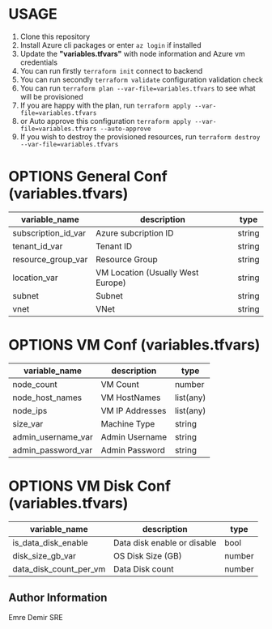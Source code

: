 # USAGE

1.  Clone this repository
2.  Install Azure cli packages  or enter ```az login``` if installed
3.  Update the **"variables.tfvars"** with  node information and Azure vm credentials
4.  You can run firstly ```terraform init``` connect to backend
5.  You can run secondly ```terraform validate``` configuration validation check
6.  You can run ```terraform plan --var-file=variables.tfvars``` to see what will be provisioned
7.  If you are happy with the plan, run ```terraform apply --var-file=variables.tfvars```
8. or Auto approve this configuration ```terraform apply --var-file=variables.tfvars --auto-approve```
9.  If you wish to destroy the provisioned resources, run ```terraform destroy --var-file=variables.tfvars```


# OPTIONS General Conf (variables.tfvars)
| variable_name                 | description                                                      | type         |
|-------------------------------|------------------------------------------------------------------|--------------|
| subscription_id_var           | Azure subcription ID                                             | string       |
| tenant_id_var                 | Tenant ID                                                        | string       |
| resource_group_var            | Resource Group                                                   | string       |
| location_var                  | VM Location  (Usually West Europe)                               | string       |
| subnet                        | Subnet                                                           | string       |
| vnet                          | VNet                                                             | string       |


# OPTIONS VM Conf (variables.tfvars)
| variable_name                 | description                                                      | type         |
|-------------------------------|------------------------------------------------------------------|--------------|
| node_count                    | VM Count                                                         | number       |
| node_host_names               | VM HostNames                                                     | list(any)    |
| node_ips                      | VM IP Addresses                                                  | list(any)    |
| size_var                      | Machine Type                                                     | string       |
| admin_username_var            | Admin Username                                                   | string       |
| admin_password_var            | Admin Password                                                   | string       |

# OPTIONS VM Disk Conf (variables.tfvars)
| variable_name                 | description                                                      | type         |
|-------------------------------|------------------------------------------------------------------|--------------|
| is_data_disk_enable           | Data disk enable or disable                                      | bool         |
| disk_size_gb_var              | OS Disk Size      (GB)                                           | number       |
| data_disk_count_per_vm        | Data Disk count                                                  | number       |




Author Information
------------------

Emre Demir
SRE


